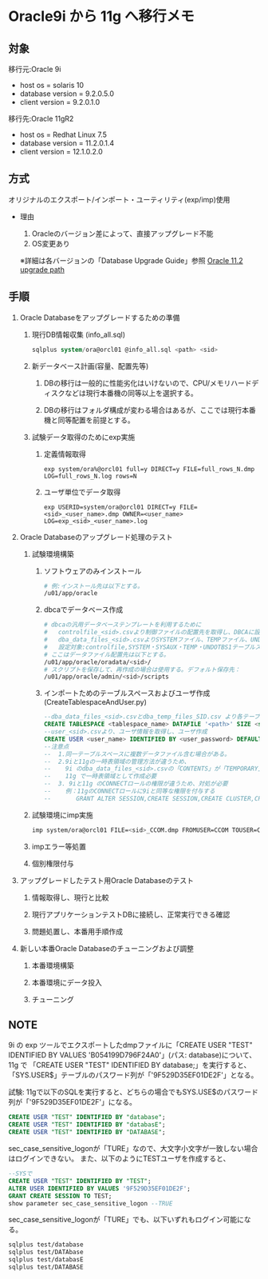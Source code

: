 # Oracle9i から 11g へ移行メモ #

## 対象 ##

移行元:Oracle 9i

* host os = solaris 10
* database version = 9.2.0.5.0
* client version = 9.2.0.1.0

移行先:Oracle 11gR2

* host os = Redhat Linux 7.5
* database version = 11.2.0.1.4
* client version = 12.1.0.2.0

## 方式 ##

オリジナルのエクスポート/インポート・ユーティリティ(exp/imp)使用

* 理由
   1. Oracleのバージョン差によって、直接アップグレード不能
   1. OS変更あり

   ※詳細は各バージョンの「Database Upgrade Guide」参照
   [Oracle 11.2 upgrade path](https://docs.oracle.com/cd/E11882_01/server.112/e23633/preup.htm#UPGRD002)

## 手順 ##

1. Oracle Databaseをアップグレードするための準備

   1. 現行DB情報収集 (info_all.sql)

         ~~~sql
         sqlplus system/ora@orcl01 @info_all.sql <path> <sid>
         ~~~

   1. 新データベース計画(容量、配置先等)

      1. DBの移行は一般的に性能劣化はいけないので、CPU/メモリハードディスクなどは現行本番機の同等以上を選択する。

      1. DBの移行はフォルダ構成が変わる場合はあるが、ここでは現行本番機と同等配置を前提とする。

   1. 試験データ取得のためにexp実施

      1. 定義情報取得

         ~~~dos
         exp system/ora%@orcl01 full=y DIRECT=y FILE=full_rows_N.dmp LOG=full_rows_N.log rows=N
         ~~~

      1. ユーザ単位でデータ取得

         ~~~dos
         exp USERID=system/ora@orcl01 DIRECT=y FILE=<sid>_<user_name>.dmp OWNER=<user_name> LOG=exp_<sid>_<user_name>.log
         ~~~

1. Oracle Databaseのアップグレード処理のテスト

   1. 試験環境構築

      1. ソフトウェアのみインストール

         ~~~bash
         # 例:インストール先は以下とする。
         /u01/app/oracle
         ~~~

      1. dbcaでデータベース作成

         ~~~bash
         # dbcaの汎用データベーステンプレートを利用するために
         #   controlfile_<sid>.csvより制御ファイルの配置先を取得し、DBCAに設定
         #   dba_data_files_<sid>.csvよりSYSTEMファイル、TEMPファイル、UNDOログファイルの配置先を取得し、DBCAに設定
         #   設定対象:controlfile,SYSTEM・SYSAUX・TEMP・UNDOTBS1テーブルスペースのデータファイル
         # ここはデータファイル配置先は以下とする。
         /u01/app/oracle/oradata/<sid>/
         # スクリプトを保存して、再作成の場合は使用する。デフォルト保存先：
         /u01/app/oracle/admin/<sid>/scripts
         ~~~

      1. インポートためのテーブルスペースおよびユーザ作成 (CreateTablespaceAndUser.py)

         ~~~sql
         --dba_data_files_<sid>.csvとdba_temp_files_SID.csv より各テーブルスペース作成、フォルダがない場合は作成必要
         CREATE TABLESPACE <tablespace_name> DATAFILE '<path>' SIZE <size> AUTOEXTEND ON NEXT 16384 MAXSIZE UNLIMITED;
         --user_<sid>.csvより、ユーザ情報を取得し、ユーザ作成
         CREATE USER <user_name> IDENTIFIED BY <user_password> DEFAULT TABLESPACE <tablespace> TEMPORARY TABLESPACE <temp_tablespace>;
         --注意点
         --  1.同一テーブルスペースに複数データファイル含む場合がある。
         --  2.9iと11gの一時表領域の管理方法が違うため、
         --    9i のdba_data_files_<sid>.csvの「CONTENTS」が「TEMPORARY」の場合、
         --    11g で一時表領域として作成必要
         --  3. 9iと11g のCONNECTロールの権限が違うため、対処が必要
         --    例：11gのCONNECTロールに9iと同等な権限を付与する
         --       GRANT ALTER SESSION,CREATE SESSION,CREATE CLUSTER,CREATE SYNONYM,CREATE DATABASE LINK,CREATE TABLE,CREATE SEQUENCE,CREATE VIEW TO CONNECT;
         ~~~

   1. 試験環境にimp実施

         ~~~bash
         imp system/ora@orcl01 FILE=<sid>_CCOM.dmp FROMUSER=CCOM TOUSER=CCOM COMMIT=Y LOG=imp_<sid>_CCOM.log
         ~~~

   1. impエラー等処置

   1. 個別権限付与

1. アップグレードしたテスト用Oracle Databaseのテスト

   1. 情報取得し、現行と比較

   1. 現行アプリケーションテストDBに接続し、正常実行できる確認

   1. 問題処置し、本番用手順作成

1. 新しい本番Oracle Databaseのチューニングおよび調整

   1. 本番環境構築

   1. 本番環境にデータ投入

   1. チューニング

## NOTE ##

9i の exp ツールでエクスポートしたdmpファイルに「CREATE USER "TEST" IDENTIFIED BY VALUES 'B054199D796F24A0'」(パス: database)について、
11g で 「CREATE USER "TEST" IDENTIFIED BY database;」を実行すると、「SYS.USER$」テーブルのパスワード列が「'9F529D35EF01DE2F'」となる。

試験:
11gで以下のSQLを実行すると、どちらの場合でもSYS.USE$のパスワード列が「'9F529D35EF01DE2F'」になる。

~~~sql
CREATE USER "TEST" IDENTIFIED BY "database";
CREATE USER "TEST" IDENTIFIED BY "databasE";
CREATE USER "TEST" IDENTIFIED BY "DATABASE";
~~~

sec_case_sensitive_logonが「TURE」なので、大文字小文字が一致しない場合はログインできない。
また、以下のようにTESTユーザを作成すると、

~~~sql
--SYSで
CREATE USER "TEST" IDENTIFIED BY "TEST";
ALTER USER IDENTIFIED BY VALUES '9F529D35EF01DE2F';
GRANT CREATE SESSION TO TEST;
show parameter sec_case_sensitive_logon --TRUE
~~~

sec_case_sensitive_logonが「TURE」でも、以下いずれもログイン可能になる。

~~~sh
sqlplus test/database
sqlplus test/DATAbase
sqlplus test/databasE
sqlplus test/DATABASE
~~~
